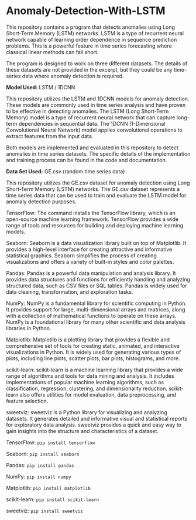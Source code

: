 # Anomaly-Detection-With-LSTM
This repository contains a program that detects anomalies using Long Short-Term Memory (LSTM) networks. LSTM is a type of recurrent neural network capable of learning order dependence in sequence prediction problems. This is a powerful feature in time series forecasting where classical linear methods can fall short.

The program is designed to work on three different datasets. The details of these datasets are not provided in the excerpt, but they could be any time-series data where anomaly detection is required.

**Model Used:** LSTM / 1DCNN

This repository utilizes the LSTM and 1DCNN models for anomaly detection. These models are commonly used in time series analysis and have proven to be effective in detecting anomalies. The LSTM (Long Short-Term Memory) model is a type of recurrent neural network that can capture long-term dependencies in sequential data. The 1DCNN (1-Dimensional Convolutional Neural Network) model applies convolutional operations to extract features from the input data.

Both models are implemented and evaluated in this repository to detect anomalies in time series datasets. The specific details of the implementation and training process can be found in the code and documentation.

**Data Set Used:** GE.csv (random time series data)

This repository utilizes the GE.csv dataset for anomaly detection using Long Short-Term Memory (LSTM) networks. The GE.csv dataset represents a time series data that can be used to train and evaluate the LSTM model for anomaly detection purposes.

TensorFlow: The command installs the TensorFlow library, which is an open-source machine learning framework. TensorFlow provides a wide range of tools and resources for building and deploying machine learning models.

Seaborn: Seaborn is a data visualization library built on top of Matplotlib. It provides a high-level interface for creating attractive and informative statistical graphics. Seaborn simplifies the process of creating visualizations and offers a variety of built-in styles and color palettes.

Pandas: Pandas is a powerful data manipulation and analysis library. It provides data structures and functions for efficiently handling and analyzing structured data, such as CSV files or SQL tables. Pandas is widely used for data cleaning, transformation, and exploration tasks.

NumPy: NumPy is a fundamental library for scientific computing in Python. It provides support for large, multi-dimensional arrays and matrices, along with a collection of mathematical functions to operate on these arrays. NumPy is a foundational library for many other scientific and data analysis libraries in Python.

Matplotlib: Matplotlib is a plotting library that provides a flexible and comprehensive set of tools for creating static, animated, and interactive visualizations in Python. It is widely used for generating various types of plots, including line plots, scatter plots, bar plots, histograms, and more.

scikit-learn: scikit-learn is a machine learning library that provides a wide range of algorithms and tools for data mining and analysis. It includes implementations of popular machine learning algorithms, such as classification, regression, clustering, and dimensionality reduction. scikit-learn also offers utilities for model evaluation, data preprocessing, and feature selection.

sweetviz: sweetviz is a Python library for visualizing and analyzing datasets. It generates detailed and informative visual and statistical reports for exploratory data analysis. sweetviz provides a quick and easy way to gain insights into the structure and characteristics of a dataset.

TensorFlow: `pip install tensorflow`

Seaborn: `pip install seaborn`

Pandas: `pip install pandas`

NumPy: `pip install numpy`

Matplotlib: `pip install matplotlib`

scikit-learn: `pip install scikit-learn`

sweetviz: `pip install sweetviz`